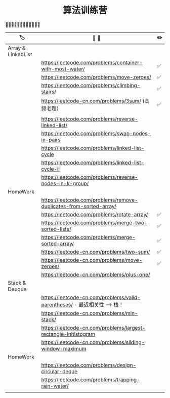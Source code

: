 <div align="center">

# 算法训练营

</div>

🚀🚀🚀🚀🚀🚀🚀🚀🚀🚀🚀🚀


| 🏷️                | 📝 💬                                                                    | ✏️  |
| ------------------ | ------------------------------------------------------------------------ | --- |
| Array & LinkedList |                                                                          |     |
|                    | https://leetcode.com/problems/container-with-most-water/                 | ✅   |
|                    | https://leetcode.com/problems/move-zeroes/                               | ✅   |
|                    | https://leetcode.com/problems/climbing-stairs/                           | ✅   |
|                    | https://leetcode-cn.com/problems/3sum/ (高频老题）                       | ✅   |
|                    |                                                                          |     |
|                    | https://leetcode.com/problems/reverse-linked-list/                       |     |
|                    | https://leetcode.com/problems/swap-nodes-in-pairs                        |     |
|                    | https://leetcode.com/problems/linked-list-cycle                          |     |
|                    | https://leetcode.com/problems/linked-list-cycle-ii                       |     |
|                    | https://leetcode.com/problems/reverse-nodes-in-k-group/                  |     |
| HomeWork           |                                                                          |     |
|                    | https://leetcode.com/problems/remove-duplicates-from-sorted-array/       |     |
|                    | https://leetcode.com/problems/rotate-array/                              | ✅   |
|                    | https://leetcode.com/problems/merge-two-sorted-lists/                    | ✅   |
|                    | https://leetcode.com/problems/merge-sorted-array/                        | ✅   |
|                    | https://leetcode-cn.com/problems/two-sum/                                | ✅   |
|                    | https://leetcode-cn.com/problems/move-zeroes/                            | ✅   |
|                    | https://leetcode-cn.com/problems/plus-one/                               |     |
| Stack & Deuque     |                                                                          |     |
|                    | https://leetcode-cn.com/problems/valid-parentheses/ - 最近相关性 —> 栈！ |     |
|                    | https://leetcode-cn.com/problems/min-stack/                              |     |
|                    | https://leetcode-cn.com/problems/largest-rectangle-inhistogram           |     |
|                    | https://leetcode-cn.com/problems/sliding-window-maximum                  |     |
| HomeWork           |                                                                          |     |
|                    | https://leetcode.com/problems/design-circular-deque                      |     |
|                    | https://leetcode.com/problems/trapping-rain-water/                       |     |
|                    |                                                                          |     |